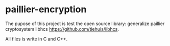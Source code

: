 # paillier-encryption

The pupose of this project is test the open source library: generalize paillier cryptosystem libhcs https://github.com/tiehuis/libhcs.

All files is write in C and C++.

